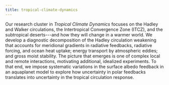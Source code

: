 ```yaml
---
title: tropical-climate-dynamics 
---
```


<!-- A 75-100 word paragraph describing the motivation behind these projects -->

Our research cluster in *Tropical Climate Dynamics* focuses on the Hadley and Walker circulations, the Intertropical Convergence Zone (ITCZ), and the subtropical deserts---and how they will change in a warmer world. We develop a diagnostic decomposition of the Hadley circulation weakening that accounts for meridional gradients in radiative feedbacks, radiative forcing, and ocean heat uptake; energy transport by atmospheric eddies; and gross moist stability. The picture that emerges is one of complex local and remote interactions, motivating additional, idealized experiments. To that end, we impose systematic variations in the surface albedo feedback in an aquaplanet model to explore how uncertainty in polar feedbacks translates into uncertainty in the tropical circulation response.

<!-- The range of Hadley circulation weakening in these experiments is attributed to opposing drivers: surface abledo and cloud feedbacks increase the uncertainty while compensating changes in eddy energy transport decreases it -->
